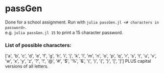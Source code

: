 # passGen

Done for a school assignment. Run with `julia passGen.jl <# characters in password>`.<br>
e.g. `julia passGen.jl 15` to print a 15 character password.

### List of possible characters:
['a', 'b', 'c', 'd', 'e', 'f', 'g', 'h', 'i', 'j', 'k', 'l', 'm', 'n', 'o', 'p', 'q', 'r', 's', 't', 'u', 'v', 'w', 'x', 'y', 'z', '?', '!', '@', '#', '$', '%', '&', '(', ')', '{', '}', '[', ']'] PLUS capital versions of all letters.
